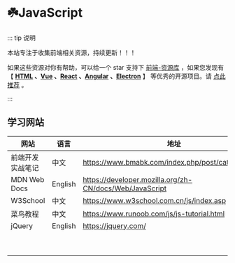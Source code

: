 # ☘️JavaScript

::: tip 说明

本站专注于收集前端相关资源，持续更新！！！

如果这些资源对你有帮助，可以给一个 star 支持下 [前端-资源库](https://github.com/huangpw/document-frontend-vitepress) ，如果您发现有 【 **[HTML](/html) 、[Vue](/vue) 、[React](/react) 、[Angular](/angular) 、[Electron](/electron)** 】 等优秀的开源项目。请 [点此推荐](https://github.com/huangpw/document-frontend-vitepress/issues/new) 。

:::

## 学习网站

| 网站             | 语言    | 地址                                                    |
| ---------------- | ------- | ------------------------------------------------------- |
| 前端开发实战笔记 | 中文    | https://www.bmabk.com/index.php/post/category/qdkf      |
| MDN Web Docs     | English | https://developer.mozilla.org/zh-CN/docs/Web/JavaScript |
| W3School         | 中文    | https://www.w3school.com.cn/js/index.asp                |
| 菜鸟教程         | 中文    | https://www.runoob.com/js/js-tutorial.html              |
| jQuery           | English | https://jquery.com/                                     |
|                  |         |                                                         |
|                  |         |                                                         |
|                  |         |                                                         |
|                  |         |                                                         |
|                  |         |                                                         |
|                  |         |                                                         |
|                  |         |                                                         |
|                  |         |                                                         |
|                  |         |                                                         |
